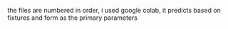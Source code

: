 the files are numbered in order, i used google colab, it predicts based on fixtures and form as the primary parameters
